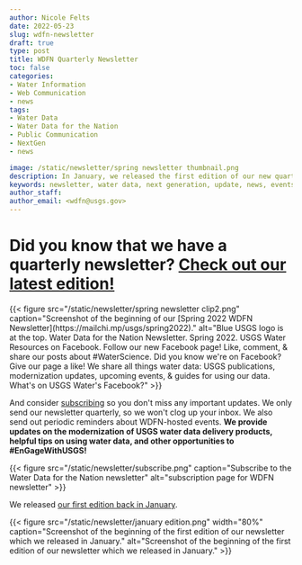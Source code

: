 ```yaml
---
author: Nicole Felts
date: 2022-05-23
slug: wdfn-newsletter
draft: true
type: post
title: WDFN Quarterly Newsletter
toc: false
categories: 
- Water Information
- Web Communication
- news
tags:
- Water Data
- Water Data for the Nation
- Public Communication
- NextGen
- news

image: /static/newsletter/spring newsletter thumbnail.png
description: In January, we released the first edition of our new quarterly newsletter to share with the nation all things water data.
keywords: newsletter, water data, next generation, update, news, events
author_staff: 
author_email: <wdfn@usgs.gov>
---
```


# Did you know that we have a quarterly newsletter? [Check out our latest edition!](https://mailchi.mp/usgs/spring2022)

<div class="grid-row">
{{< figure src="/static/newsletter/spring newsletter clip2.png" caption="Screenshot of the beginning of our [Spring 2022 WDFN Newsletter](https://mailchi.mp/usgs/spring2022)." alt="Blue USGS logo is at the top. Water Data for the Nation Newsletter. Spring 2022. USGS Water Resources on Facebook. Follow our new Facebook page! Like, comment, & share our posts about #WaterScience. Did you know we're on Facebook? Give our page a like! We share all things water data: USGS publications, modernization updates, upcoming events, & guides for using our data. What's on USGS Water's Facebook?" >}}
</div>

And consider [subscribing](https://usgs.us17.list-manage.com/subscribe?u=e9827ec090cef00a4355db5cb&id=5a8a7e2d2f) so you don't miss any important updates. We only send our newsletter quarterly, so we won't clog up your inbox. We also send out periodic reminders about WDFN-hosted events. <b>We provide updates on the modernization of USGS water data delivery products, helpful tips on using water data, and other opportunities to #EnGageWithUSGS!</b>

<div class="grid-row">
{{< figure src="/static/newsletter/subscribe.png" caption="Subscribe to the Water Data for the Nation newsletter" alt="subscription page for WDFN newsletter" >}}
</div>

We released [our first edition back in January](https://mailchi.mp/usgs/wdfn-newsletter-january-2022).

<div class="grid-row">
{{< figure src="/static/newsletter/january edition.png" width="80%" caption="Screenshot of the beginning of the first edition of our newsletter which we released in January." alt="Screenshot of the beginning of the first edition of our newsletter which we released in January." >}}
</div>